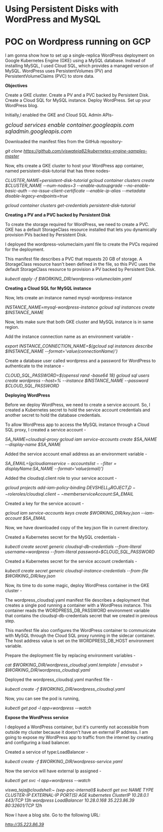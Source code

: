 # Using Persistent Disks with WordPress and MySQL

# POC on Wordpress running on GCP

 I am gonna show how to set up a single-replica WordPress deployment on Google Kubernetes Engine (GKE) using a MySQL database. Instead of installing MySQL, I used Cloud SQL, which provides a managed version of MySQL. WordPress uses PersistentVolumes (PV) and PersistentVolumeClaims (PVC) to store data.

 <b> Objectives </b>

 Create a GKE cluster.
 Create a PV and a PVC backed by Persistent Disk.
 Create a Cloud SQL for MySQL instance.
 Deploy WordPress.
 Set up your WordPress blog.

Initially,I enabled the GKE and Cloud SQL Admin APIs-

<font size="4"><i> gcloud services enable container.googleapis.com sqladmin.googleapis.com </i></font>

Downloaded the manifest files from the GitHub repository-

<i> git clone https://github.com/viswateja82/kubernetes-engine-samples-master </i>

Now, elts create a GKE cluster to host your WordPress app container, named persistent-disk-tutorial that has three nodes-

<i> CLUSTER_NAME=persistent-disk-tutorial
gcloud container clusters create $CLUSTER_NAME --num-nodes=3 --enable-autoupgrade --no-enable-basic-auth --no-issue-client-certificate --enable-ip-alias --metadata disable-legacy-endpoints=true </i>

<i>  gcloud container clusters get-credentials persistent-disk-tutorial </i>

<b> Creating a PV and a PVC backed by Persistent Disk </b>

To create the storage required for WordPress, we need to create a PVC. GKE has a default StorageClass resource installed that lets you dynamically provision PVs backed by Persistent Disk. 

I deployed the wordpress-volumeclaim.yaml file to create the PVCs required for the deployment.

This manifest file describes a PVC that requests 20 GB of storage. A StorageClass resource hasn't been defined in the file, so this PVC uses the default StorageClass resource to provision a PV backed by Persistent Disk.

<i> kubectl apply -f $WORKING_DIR/wordpress-volumeclaim.yaml </i>

<b> Creating a Cloud SQL for MySQL instance </b>

Now, lets create an instance named mysql-wordpress-instance

<i>  INSTANCE_NAME=mysql-wordpress-instance
gcloud sql instances create $INSTANCE_NAME </i>

Now, lets make sure that both GKE cluster and MySQL instance is in same region.

Add the instance connection name as an environment variable -

<i> export INSTANCE_CONNECTION_NAME=$(gcloud sql instances describe $INSTANCE_NAME --format='value(connectionName)') </i>

Create a database user called wordpress and a password for WordPress to authenticate to the instance -

<i> CLOUD_SQL_PASSWORD=$(openssl rand -base64 18)
gcloud sql users create wordpress --host=% --instance $INSTANCE_NAME --password $CLOUD_SQL_PASSWORD </i>

<b> Deploying WordPress </b>

Before we deploy WordPress, we need to create a service account. So, I created a Kubernetes secret to hold the service account credentials and another secret to hold the database credentials.

To allow WordPress app to access the MySQL instance through a Cloud SQL proxy, I created a service account -

<i> SA_NAME=cloudsql-proxy
gcloud iam service-accounts create $SA_NAME --display-name $SA_NAME </i>

Added the service account email address as an environment variable -

<i> SA_EMAIL=$(gcloud iam service-accounts list --filter=displayName:$SA_NAME --format='value(email)') </i>

Added the cloudsql.client role to your service account -

<i> gcloud projects add-iam-policy-binding $DEVSHELL_PROJECT_ID --role roles/cloudsql.client --member serviceAccount:$SA_EMAIL </i>

Created a key for the service account -

<i> gcloud iam service-accounts keys create $WORKING_DIR/key.json --iam-account $SA_EMAIL </i>

Now, we have downloaded copy of the key.json file in current directory.

Created a Kubernetes secret for the MySQL credentials -

<i> kubectl create secret generic cloudsql-db-credentials --from-literal username=wordpress --from-literal password=$CLOUD_SQL_PASSWORD </i>

Created a Kubernetes secret for the service account credentials -

<i> kubectl create secret generic cloudsql-instance-credentials --from-file $WORKING_DIR/key.json </i>

Now, its time to do some magic, deploy  WordPress container in the GKE cluster -

The wordpress_cloudsql.yaml manifest file describes a deployment that creates a single pod running a container with a WordPress instance. This container reads the WORDPRESS_DB_PASSWORD environment variable that contains the cloudsql-db-credentials secret that we created in previous step.

This manifest file also configures the WordPress container to communicate with MySQL through the Cloud SQL proxy running in the sidecar container. The host address value is set on the WORDPRESS_DB_HOST environment variable.

Prepare the deployment file by replacing environment variables -

<i> cat $WORKING_DIR/wordpress_cloudsql.yaml.template | envsubst > $WORKING_DIR/wordpress_cloudsql.yaml </i>

Deployed the wordpress_cloudsql.yaml manifest file -

<i> kubectl create -f $WORKING_DIR/wordpress_cloudsql.yaml </i>

Now, you can see the pod is running,

<i> kubectl get pod -l app=wordpress --watch </i>

<b> Expose the WordPress service </b>

I deployed a WordPress container, but it's currently not accessible from outside my cluster because it doesn't have an external IP address. I am going to expose my WordPress app to traffic from the internet by creating and configuring a load balancer.

Created a service of type:LoadBalancer - 

<i> kubectl create -f $WORKING_DIR/wordpress-service.yaml </i>

Now the service will have external Ip assigned -

<i> kubectl get svc -l app=wordpress --watch 

viswa_teja@cloudshell:~ (sep-poc-internal)$ kubectl get svc
NAME         TYPE           CLUSTER-IP    EXTERNAL-IP    PORT(S)        AGE
kubernetes   ClusterIP      10.28.0.1     <none>         443/TCP        13h
wordpress    LoadBalancer   10.28.0.168   35.223.86.39   80:32601/TCP   12h
</i>

Now I have a blog site. Go to the following URL:

<i> http://35.223.86.39 </i>

